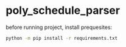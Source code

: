 # poly_schedule_parser
before running project, install prequesites:
```bash
python -m pip install -r requirements.txt
```
